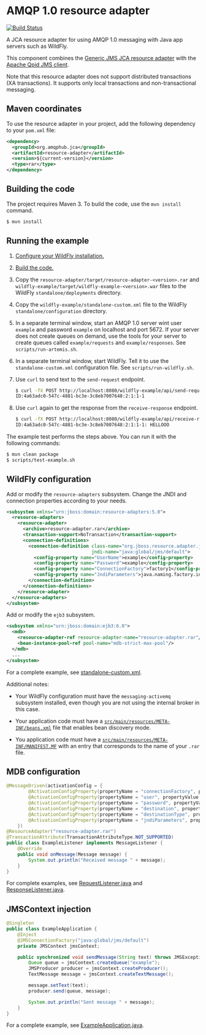 # AMQP 1.0 resource adapter

[![Build Status](https://travis-ci.org/ssorj/amqp-10-resource-adapter.svg?branch=master)](https://travis-ci.org/ssorj/amqp-10-resource-adapter)

A JCA resource adapter for using AMQP 1.0 messaging with Java app
servers such as WildFly.

This component combines the
[Generic JMS JCA resource adapter](https://github.com/jms-ra/generic-jms-ra)
with the
[Apache Qpid JMS client](https://qpid.apache.org/components/jms/index.html).

Note that this resource adapter does not support distributed
transactions (XA transactions).  It supports only local transactions
and non-transactional messaging.

## Maven coordinates

To use the resource adapter in your project, add the following
dependency to your `pom.xml` file:

```xml
<dependency>
  <groupId>org.amqphub.jca</groupId>
  <artifactId>resource-adapter</artifactId>
  <version>${current-version}</version>
  <type>rar</type>
</dependency>
```

## Building the code

The project requires Maven 3.  To build the code, use the `mvn
install` command.

```sh
$ mvn install
```

## Running the example

1. [Configure your WildFly installation.](#wildfly-configuration)

1. [Build the code.](#building-the-code)

1. Copy the `resource-adapter/target/resource-adapter-<version>.rar`
   and `wildfly-example/target/wildfly-example-<version>.war` files to
   the WildFly `standalone/deployments` directory.

1. Copy the `wildfly-example/standalone-custom.xml` file to the
   WildFly `standalone/configuration` directory.

1. In a separate terminal window, start an AMQP 1.0 server wint user
   `example` and password `example` on localhost and port 5672.  If
   your server does not create queues on demand, use the tools for
   your server to create queues called `example/requests` and
   `example/responses`.  See `scripts/run-artemis.sh`.

1. In a separate terminal window, start WildFly.  Tell it to use the
   `standalone-custom.xml` configuration file.  See
   `scripts/run-wildfly.sh`.

1. Use `curl` to send text to the `send-request` endpoint.

    ```sh
    $ curl -fX POST http://localhost:8080/wildfly-example/api/send-request -H "content-type: text/plain" -d "hellooo"
    ID:4a63adc0-547c-4881-bc3e-3c8eb7007648:2:1:1-1
    ```

1. Use `curl` again to get the response from the `receive-response` endpoint.

    ```sh
    $ curl -fX POST http://localhost:8080/wildfly-example/api/receive-response
    ID:4a63adc0-547c-4881-bc3e-3c8eb7007648:2:1:1-1: HELLOOO
    ```

The example test performs the steps above.  You can run it with the
following commands:

```sh
$ mvn clean package
$ scripts/test-example.sh
```

## WildFly configuration

Add or modify the `resource-adapters` subsystem.  Change the JNDI and
connection properties according to your needs.

```xml
<subsystem xmlns="urn:jboss:domain:resource-adapters:5.0">
  <resource-adapters>
    <resource-adapter>
      <archive>resource-adapter.rar</archive>
      <transaction-support>NoTransaction</transaction-support>
      <connection-definitions>
        <connection-definition class-name="org.jboss.resource.adapter.jms.JmsManagedConnectionFactory"
                               jndi-name="java:global/jms/default">
          <config-property name="UserName">example</config-property>
          <config-property name="Password">example</config-property>
          <config-property name="ConnectionFactory">factory1</config-property>
          <config-property name="JndiParameters">java.naming.factory.initial=org.apache.qpid.jms.jndi.JmsInitialContextFactory;connectionFactory.factory1=amqp://localhost:5672</config-property>
        </connection-definition>
      </connection-definitions>
    </resource-adapter>
  </resource-adapters>
</subsystem>
```

Add or modify the `ejb3` subsystem.

```xml
<subsystem xmlns="urn:jboss:domain:ejb3:6.0">
  <mdb>
    <resource-adapter-ref resource-adapter-name="resource-adapter.rar"/>
    <bean-instance-pool-ref pool-name="mdb-strict-max-pool"/>
  </mdb>
  ...
</subsystem>
```

For a complete example, see
[standalone-custom.xml](wildfly-example/standalone-custom.xml).

Additional notes:

* Your WildFly configuration must have the `messaging-activemq`
  subsystem installed, even though you are not using the internal
  broker in this case.

* Your application code must have a
  [`src/main/resources/META-INF/beans.xml`](wildfly-example/src/main/resources/META-INF/beans.xml)
  file that enables bean discovery mode.

* You application code must have a
  [`src/main/resources/META-INF/MANIFEST.MF`](wildfly-example/src/main/resources/META-INF/MANIFEST.MF)
  with an entry that corresponds to the name of your `.rar` file.

## MDB configuration

```java
@MessageDriven(activationConfig = {
        @ActivationConfigProperty(propertyName = "connectionFactory", propertyValue = "factory1"),
        @ActivationConfigProperty(propertyName = "user", propertyValue = "example"),
        @ActivationConfigProperty(propertyName = "password", propertyValue = "example"),
        @ActivationConfigProperty(propertyName = "destination", propertyValue = "queue1"),
        @ActivationConfigProperty(propertyName = "destinationType", propertyValue = "javax.jms.Queue"),
        @ActivationConfigProperty(propertyName = "jndiParameters", propertyValue = "java.naming.factory.initial=org.apache.qpid.jms.jndi.JmsInitialContextFactory;connectionFactory.factory1=amqp://localhost:5672;queue.queue1=example"),
    })
@ResourceAdapter("resource-adapter.rar")
@TransactionAttribute(TransactionAttributeType.NOT_SUPPORTED)
public class ExampleListener implements MessageListener {
    @Override
    public void onMessage(Message message) {
        System.out.println("Received message " + message);
    }
}
```

For complete examples, see
[RequestListener.java](wildfly-example/src/main/java/org/amqphub/jca/example/RequestListener.java)
and
[ResponseListener.java](wildfly-example/src/main/java/org/amqphub/jca/example/ResponseListener.java).

## JMSContext injection

```java
@Singleton
public class ExampleApplication {
    @Inject
    @JMSConnectionFactory("java:global/jms/default")
    private JMSContext jmsContext;

    public synchronized void sendMessage(String text) throws JMSException {
        Queue queue = jmsContext.createQueue("example");
        JMSProducer producer = jmsContext.createProducer();
        TextMessage message = jmsContext.createTextMessage();

        message.setText(text);
        producer.send(queue, message);

        System.out.println("Sent message " + message);
    }
}
```

For a complete example, see
[ExampleApplication.java](wildfly-example/src/main/java/org/amqphub/jca/example/ExampleApplication.java).
